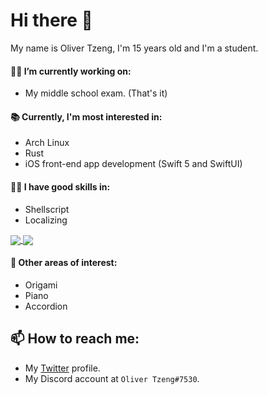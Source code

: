 # Hi there 👋

My name is Oliver Tzeng, I'm 15 years old and I'm a student.

#### 👨‍💻 I’m currently working on:
* My middle school exam. (That's it)

#### 📚 Currently, I'm most interested in:
* Arch Linux
* Rust
* iOS front-end app development (Swift 5 and SwiftUI)

#### 🤹‍♂️ I have good skills in:
* Shellscript
* Localizing

<a href="https://github.com/olivertzeng/github-readme-stats">
  <img align="center" src="https://github-readme-stats.vercel.app/api?username=olivertzeng&hide=prs&count_private=true&theme=dark" />
</a>
<a href="https://github.com/anuraghazra/github-readme-stats">
  <img align="center" src="https://github-readme-stats.vercel.app/api/top-langs/?username=olivertzeng&theme=dark&layout=compact&hide=html,javascript" />
</a>

#### 🔬 Other areas of interest:
* Origami
* Piano
* Accordion

## 📫 How to reach me:
* My [Twitter](https://twitter.com/olivertzeng) profile.
* My Discord account at `Oliver Tzeng#7530`.
